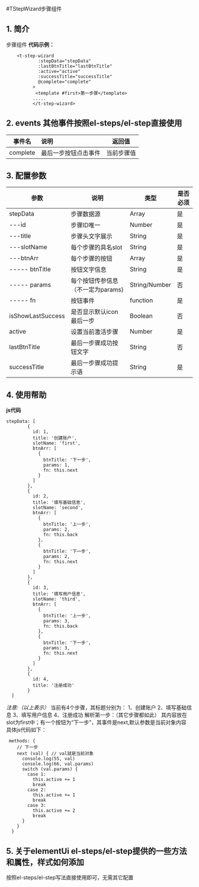#TStepWizard步骤组件
## 1. 简介
 步骤组件
**代码示例：**
```
    <t-step-wizard
            :stepData="stepData"
            :lastBtnTitle="lastBtnTitle"
            :active="active"
            :successTitle="successTitle"
            @complete="complete"
          >
           <template #first>第一步骤</template>
          .....
          </t-step-wizard>
```
## 2. events 其他事件按照el-steps/el-step直接使用

|     事件名     | 说明   |   返回值   |
| :---------: | :--- | :-----: |
| complete   | 最后一步按钮点击事件 | 当前步骤值 |
## 3. 配置参数

| 参数          | 说明                             | 类型         | 是否必须 |
| ------------- | ------------------------------- | -------------| ------- |
| stepData      | 步骤数据源                       | Array        | 是      |
| ---id         | 步骤ID唯一                       | Number       | 是      |
| ---title      | 步骤头文字展示                    | String       | 是      |
| ---slotName   | 每个步骤的具名slot                | String       | 是      |
| ---btnArr     | 每个步骤的按钮                    | Array        | 是      |
| ----- btnTitle| 按钮文字信息                      | String       | 是      |
| ----- params  | 每个按钮传参信息（不一定为params)  | String/Number| 否      |
| ----- fn      | 按钮事件                         | function      | 是     |
| isShowLastSuccess | 是否显示默认icon最后一步       | Boolean      | 否    |
| active        | 设置当前激活步骤                  | Number        | 是    |
| lastBtnTitle  | 最后一步骤成功按钮文字            | String        | 否    |
| successTitle  | 最后一步骤成功提示语            | String         | 是    |

## 4. 使用帮助
 **js代码**
```
stepData: [
        {
          id: 1,
          title: '创建账户',
          slotName: 'first',
          btnArr: [
            {
              btnTitle: '下一步',
              params: 1,
              fn: this.next
            }
          ]
        },
        {
          id: 2,
          title: '填写基础信息',
          slotName: 'second',
          btnArr: [
            {
              btnTitle: '上一步',
              params: 2,
              fn: this.back
            },
            {
              btnTitle: '下一步',
              params: 2,
              fn: this.next
            }
          ]
        },
        {
          id: 3,
          title: '填写用户信息',
          slotName: 'third',
          btnArr: [
            {
              btnTitle: '上一步',
              params: 3,
              fn: this.back
            },
            {
              btnTitle: '下一步',
              params: 3,
              fn: this.next
            }
          ]
        },
        {
          id: 4,
          title: '注册成功'
        }
  ]
  ```
*注意:（以上表示）*
当前有4个步骤，其标题分别为：
1、创建账户
2、填写基础信息
3、填写用户信息
4、注册成功
解析第一步：（其它步骤都如此）
其内容放在slot为first中；有一个按钮为“下一步”，其事件是next,默认参数是当前对象内容
具体js代码如下：
```
 methods: {
    // 下一步
    next (val) { // val就是当前对象
      console.log(55, val)
      console.log(66, val.params)
      switch (val.params) {
        case 1:
          this.active += 1
          break
        case 2:
          this.active += 1
          break
        case 3:
          this.active += 2
          break
      }
    }
  }
```
## 5. 关于elementUi el-steps/el-step提供的一些方法和属性，样式如何添加
按照el-steps/el-step写法直接使用即可，无需其它配置
